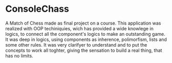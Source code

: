 # ConsoleChass
A Match of Chess made as final project on a course. This application was realized with OOP techiniquies, wich has provided a wide knowlege in logics, to connect all the component's logics to make an outstanding game. It was deep in logics, using components as inherence, polimorfism, lists and some other rules. It was very clarifyer to understand and to put the concepts to work all toghter, giving the sensation to build a real thing, that has no limits.

